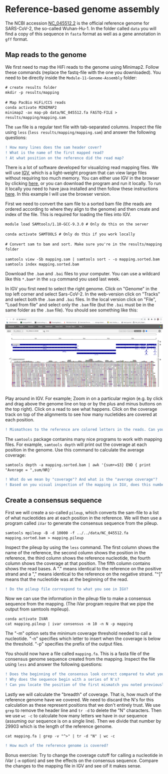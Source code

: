 # Reference-based genome assembly  
The NCBI accession [NC_045512.2](https://www.ncbi.nlm.nih.gov/nuccore/NC_045512.2/) is the official reference genome for SARS-CoV-2, the so-called Wuhan-Hu-1. In the folder called `data` you will find a copy of this sequence in `fasta` format as well as a gene annotation in `gff` format.  

## Map reads to the genome

We first need to map the HiFi reads to the genome using Minimap2. Follow these commands (replace the fastq-file with the one you downloaded). You need to be directly inside the `Module-11-Genome-Assembly` folder:
```
# create results folder
mkdir -p results/mapping

# Map PacBio HiFi/CCS reads
conda activate MINIMAP2
minimap2 -ax map-pb data/NC_045512.fa FASTQ-FILE > results/mapping/mapping.sam
```

The `sam` file is a regular text file with tab-separated columns. Inspect the file using `less` (`less results/mapping/mapping.sam`) and answer the following questions:  

```diff
! How many lines does the sam header cover?
! What is the name of the first mapped read?
! At what position on the reference did the read map?
```

There is a lot of software developed for visualizing read mapping files. We will use [IGV](https://software.broadinstitute.org/software/igv/), which is a light-weight program that can view large files without requiring too much memory. You can either use IGV in the browser by clicking [here](https://igv.org/app/), or you can download the program and run it locally. To run it locally you need to have java installed and then follow these instructions [here](https://software.broadinstitute.org/software/igv/download). In this example I will use the browser version.

First we need to convert the sam file to a sorted bam file (the reads are ordered according to where they align to the genome) and then create and index of the file. This is required for loading the files into IGV. 

```
module load SAMtools/1.10-GCC-9.3.0 # Only do this on the server

conda activate SAMTOOLS # Only do this if you work locally

# Convert sam to bam and sort. Make sure you're in the results/mapping folder

samtools view -Sb mapping.sam | samtools sort - -o mapping.sorted.bam
samtools index mapping.sorted.bam
```
Download the `.bam` and `.bai` files to your computer. You can use a wildcard like this `*.bam*` in the `scp` command you used last week.

In IGV you first need to select the right genome. Click on "Genome" in the top left corner and select Sars-CoV-2. In the web-version click on "Tracks" and select both the `.bam` and `.bai` files. In the local version click on "File", "Load from file" and select only the `.bam` file (but the `.bai` must be in the same folder as the `.bam` file). You should see something like this:

![IGV](images/igv.png)

Play around in IGV. For example; Zoom in on a particular region (e.g. by click and drag above the genome line on top or by the plus and minus buttons on the top right). Click on a read to see what happens. Click on the coverage track on top of the alignments to see how many nucletides are covered at each position.  

```diff
! Mismathces to the reference are colored letters in the reads. Can you find a position in the genome where all or the majority of the reads have a mismatch to the reference (there should be plenty). Take  a note of the earliest position in the reference where you see such a mismatch. Note the position, the reference and the alternative nucleotide (ideally you should click on the bars indicating the coverage at that position and take a screenshot showing the information.)
```  

The `samtools` package contanins many nice programs to work with mapping files. For example, `samtools depth` will print out the coverage at each position in the genome. Use this command to calculate the average coverage:  

```
samtools depth -a mapping.sorted.bam | awk '{sum+=$3} END { print "Average = ",sum/NR}'
```

```diff
! What do we mean by "coverage"? And what is the "average coverage"?
! Based on you visual inspection of the mapping in IGV, does this number look like a reasonable representation of the coverage?
```

## Create a consensus sequence

First we will create a so-called `pileup`, which converts the sam-file to a list of what nucleotides are at each position in the reference. We will then use a program called `iVar` to generate the consensus sequence from the pileup.  

```
samtools mpileup -B -d 10000 -f ../../data/NC_045512.fa mapping.sorted.bam > mapping.pileup
```

Inspect the pileup by using the `less` command. The first column shows the name of the reference, the second column shows the position in the reference, the third column shows the reference nucleotide, the fourth column shows the coverage at that position. The fifth column contains shows the read bases. A "." means identical to the reference on the positive strand and a "," means identical to the reference on the negative strand. "^]" means that the nucleotide was at the beginning of the read. 

```diff
! Do the pileup file correspond to what you see in IGV?
```  

Now we can use the information in the pileup file to make a consensus sequence from the mapping. (The iVar program require that we pipe the output from samtools mpileup).

```
conda activate IVAR
cat mapping.pileup | ivar consensus -m 10 -n N -p mapping 
```

The "-m" option sets the minimum coverage threshold needed to call a nucleotide. "-n" specifies which letter to insert when the coverage is below the threshold. "-p" specifies the prefix of the output files.  

You should now have a file called `mapping.fa`. This is a fasta file of the consensus genome sequence created from the mapping. Inspect the file using `less` and answer the following questions:  

```diff
! Does the beginning of the consensus look correct compared to what you see in IGV?
! Why does the sequence begin with a series of N's?
! Can you locate the position of the first mismatch you noted previously? What is the nucleotide in the consensus sequence? Is this what you expected when you looked at the mapping?
```

Lastly we will calculate the "breadth" of coverage. That is, how much of the reference genome have we covered. We need to discard the N's for this calculation as these represent positions that we don't entirely trust. We use `grep` to remove the header line and `tr -d` to delete the "N" characters. Then we use `wc -c` to calculate how many letters we have in our sequence (assuming our sequence is on a single line). Then we divide that number by 29903 which is the length of the reference genome.

```
cat mapping.fa | grep -v "^>" | tr -d "N" | wc -c
```

```diff
! How much of the reference genome is covered?
```

Bonus exercise: 
Try to change the coverage cutoff for calling a nucleotide in iVar (`-m` option) and see the effects on the consensus sequence. Compare the changes to the mapping file in IGV and see oif it makes sense.


